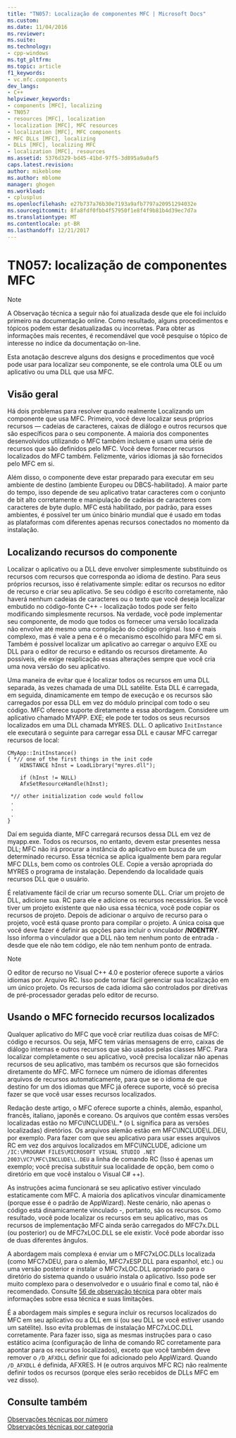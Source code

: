 ```yaml
---
title: "TN057: Localização de componentes MFC | Microsoft Docs"
ms.custom: 
ms.date: 11/04/2016
ms.reviewer: 
ms.suite: 
ms.technology:
- cpp-windows
ms.tgt_pltfrm: 
ms.topic: article
f1_keywords:
- vc.mfc.components
dev_langs:
- C++
helpviewer_keywords:
- components [MFC], localizing
- TN057
- resources [MFC], localization
- localization [MFC], MFC resources
- localization [MFC], MFC components
- MFC DLLs [MFC], localizing
- DLLs [MFC], localizing MFC
- localization [MFC], resources
ms.assetid: 5376d329-bd45-41bd-97f5-3d895a9a0af5
caps.latest.revision: 
author: mikeblome
ms.author: mblome
manager: ghogen
ms.workload:
- cplusplus
ms.openlocfilehash: e27b737a76b30e7193a9afb7797a20951294032e
ms.sourcegitcommit: 8fa8fdf0fbb4f57950f1e8f4f9b81b4d39ec7d7a
ms.translationtype: MT
ms.contentlocale: pt-BR
ms.lasthandoff: 12/21/2017
---
```

# <a name="tn057-localization-of-mfc-components"></a>TN057: localização de componentes MFC
> [!NOTE]
>  A Observação técnica a seguir não foi atualizada desde que ele foi incluído primeiro na documentação online. Como resultado, alguns procedimentos e tópicos podem estar desatualizadas ou incorretas. Para obter as informações mais recentes, é recomendável que você pesquise o tópico de interesse no índice da documentação on-line.  
  
 Esta anotação descreve alguns dos designs e procedimentos que você pode usar para localizar seu componente, se ele controla uma OLE ou um aplicativo ou uma DLL que usa MFC.  
  
## <a name="overview"></a>Visão geral  
 Há dois problemas para resolver quando realmente Localizando um componente que usa MFC. Primeiro, você deve localizar seus próprios recursos — cadeias de caracteres, caixas de diálogo e outros recursos que são específicos para o seu componente. A maioria dos componentes desenvolvidos utilizando o MFC também incluem e usam uma série de recursos que são definidos pelo MFC. Você deve fornecer recursos localizados do MFC também. Felizmente, vários idiomas já são fornecidos pelo MFC em si.  
  
 Além disso, o componente deve estar preparado para executar em seu ambiente de destino (ambiente Europeu ou DBCS-habilitado). A maior parte do tempo, isso depende de seu aplicativo tratar caracteres com o conjunto de bit alto corretamente e manipulação de cadeias de caracteres com caracteres de byte duplo. MFC está habilitado, por padrão, para esses ambientes, é possível ter um único binário mundial que é usado em todas as plataformas com diferentes apenas recursos conectados no momento da instalação.  
  
## <a name="localizing-your-components-resources"></a>Localizando recursos do componente  
 Localizar o aplicativo ou a DLL deve envolver simplesmente substituindo os recursos com recursos que corresponda ao idioma de destino. Para seus próprios recursos, isso é relativamente simple: editar os recursos no editor de recurso e criar seu aplicativo. Se seu código é escrito corretamente, não haverá nenhum cadeias de caracteres ou o texto que você deseja localizar embutido no código-fonte C++ - localização todos pode ser feito modificando simplesmente recursos. Na verdade, você pode implementar seu componente, de modo que todos os fornecer uma versão localizada não envolve até mesmo uma compilação do código original. Isso é mais complexo, mas é vale a pena e é o mecanismo escolhido para MFC em si. Também é possível localizar um aplicativo ao carregar o arquivo EXE ou DLL para o editor de recurso e editando os recursos diretamente. Ao possíveis, ele exige reaplicação essas alterações sempre que você cria uma nova versão do seu aplicativo.  
  
 Uma maneira de evitar que é localizar todos os recursos em uma DLL separada, às vezes chamada de uma DLL satélite. Esta DLL é carregada, em seguida, dinamicamente em tempo de execução e os recursos são carregados por essa DLL em vez do módulo principal com todo o seu código. MFC oferece suporte diretamente a essa abordagem. Considere um aplicativo chamado MYAPP. EXE; ele pode ter todos os seus recursos localizados em uma DLL chamada MYRES. DLL. O aplicativo `InitInstance` ele executará o seguinte para carregar essa DLL e causar MFC carregar recursos de local:  
  
```  
CMyApp::InitInstance()  
{ *// one of the first things in the init code  
    HINSTANCE hInst = LoadLibrary("myres.dll");

    if (hInst != NULL)  
    AfxSetResourceHandle(hInst);

 *// other initialization code would follow  
 .  
 .  
 .  
}  
```  
  
 Daí em seguida diante, MFC carregará recursos dessa DLL em vez de myapp.exe. Todos os recursos, no entanto, devem estar presentes nessa DLL; MFC não irá procurar a instância do aplicativo em busca de um determinado recurso. Essa técnica se aplica igualmente bem para regular MFC DLLs, bem como os controles OLE. Copie a versão apropriada do MYRES o programa de instalação. Dependendo da localidade quais recursos DLL que o usuário.  
  
 É relativamente fácil de criar um recurso somente DLL. Criar um projeto de DLL, adicione sua. RC para ele e adicione os recursos necessários. Se você tiver um projeto existente que não usa essa técnica, você pode copiar os recursos de projeto. Depois de adicionar o arquivo de recurso para o projeto, você está quase pronto para compilar o projeto. A única coisa que você deve fazer é definir as opções para incluir o vinculador **/NOENTRY**. Isso informa o vinculador que a DLL não tem nenhum ponto de entrada - desde que ele não tem código, ele não tem nenhum ponto de entrada.  
  
> [!NOTE]
>  O editor de recurso no Visual C++ 4.0 e posterior oferece suporte a vários idiomas por. Arquivo RC. Isso pode tornar fácil gerenciar sua localização em um único projeto. Os recursos de cada idioma são controlados por diretivas de pré-processador geradas pelo editor de recurso.  
  
## <a name="using-the-provided-mfc-localized-resources"></a>Usando o MFC fornecido recursos localizados  
 Qualquer aplicativo do MFC que você criar reutiliza duas coisas de MFC: código e recursos. Ou seja, MFC tem várias mensagens de erro, caixas de diálogo internas e outros recursos que são usados pelas classes MFC. Para localizar completamente o seu aplicativo, você precisa localizar não apenas recursos de seu aplicativo, mas também os recursos que são fornecidos diretamente do MFC. MFC fornece um número de idiomas diferentes arquivos de recursos automaticamente, para que se o idioma de que destino for um dos idiomas que MFC já oferece suporte, você só precisa fazer se que você usar esses recursos localizados.  
  
 Redação deste artigo, o MFC oferece suporte a chinês, alemão, espanhol, francês, italiano, japonês e coreano. Os arquivos que contêm essas versões localizadas estão no MFC\INCLUDE\L.* (o L significa para as versões localizadas) diretórios. Os arquivos alemão estão em MFC\INCLUDE\L.DEU, por exemplo. Para fazer com que seu aplicativo para usar esses arquivos RC em vez dos arquivos localizados em MFC\INCLUDE, adicione um `/IC:\PROGRAM FILES\MICROSOFT VISUAL STUDIO .NET 2003\VC7\MFC\INCLUDE\L.DEU` a linha de comando RC (Isso é apenas um exemplo; você precisa substituir sua localidade de opção, bem como o diretório em que você instalou o Visual C# ++).  
  
 As instruções acima funcionará se seu aplicativo estiver vinculado estaticamente com MFC. A maioria dos aplicativos vincular dinamicamente (porque esse é o padrão de AppWizard). Neste cenário, não apenas o código está dinamicamente vinculado -, portanto, são os recursos. Como resultado, você pode localizar os recursos em seu aplicativo, mas os recursos de implementação MFC ainda serão carregados do MFC7x.DLL (ou posterior) ou de MFC7xLOC.DLL se ele existir. Você pode abordar isso de duas diferentes ângulos.  
  
 A abordagem mais complexa é enviar um o MFC7xLOC.DLLs localizada (como MFC7xDEU, para o alemão, MFC7xESP.DLL para espanhol, etc.) ou uma versão posterior e instalar o MFC7xLOC.DLL apropriado para o diretório do sistema quando o usuário instala o aplicativo. Isso pode ser muito complexo para o desenvolvedor e o usuário final e como tal, não é recomendado. Consulte [56 de observação técnica](../mfc/tn056-installation-of-localized-mfc-components.md) para obter mais informações sobre essa técnica e suas limitações.  
  
 É a abordagem mais simples e segura incluir os recursos localizados do MFC em seu aplicativo ou a DLL em si (ou seu DLL se você estiver usando um satélite). Isso evita problemas de instalação MFC7xLOC.DLL corretamente. Para fazer isso, siga as mesmas instruções para o caso estático acima (configuração de linha de comando RC corretamente para apontar para os recursos localizados), exceto que você também deve remover o `/D_AFXDLL` definir que foi adicionado pelo AppWizard. Quando `/D_AFXDLL` é definida, AFXRES. H (e outros arquivos MFC RC) não realmente definir todos os recursos (porque eles serão recebidos de DLLs MFC em vez disso).  
  
## <a name="see-also"></a>Consulte também  
 [Observações técnicas por número](../mfc/technical-notes-by-number.md)   
 [Observações técnicas por categoria](../mfc/technical-notes-by-category.md)

